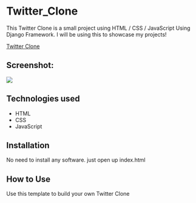# Twitter_Clone
This Twitter Clone is a small project using HTML / CSS / JavaScript Using Django Framework. I will be using this to showcase my projects!

[Twitter Clone](https://twitter-clone.piyushpankaj2.repl.co/)

## Screenshot:
<img src="img/screenshot.png">



## Technologies used

* HTML
* CSS
* JavaScript

## Installation

No need to install any software. just open up index.html

## How to Use

Use this template to build your own Twitter Clone
